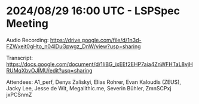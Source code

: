 # 2024/08/29 16:00 UTC - LSPSpec Meeting

Audio Recording: https://drive.google.com/file/d/1n3d-FZWxeit0gHto_n04lDuGpwgz_DnW/view?usp=sharing

Transcript: https://docs.google.com/document/d/1IiBG_ixEEf2EHP7aia4ZnWFHTaL8vjHRUMqXbvOJlMU/edit?usp=sharing

Attendees: A1_perf, Denys Zaliskyi, Elias Rohrer, Evan Kaloudis (ZEUS), Jacky Lee, Jesse de Wit, Megalithic.me, Severin Bühler, ZmnSCPxj jxPCSnmZ
